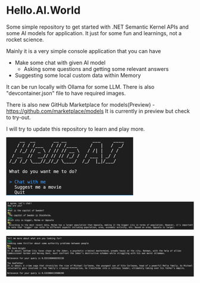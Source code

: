 # Hello.AI.World

Some simple repository to get started with .NET Semantic Kernel APIs and some AI models for application. It just for some fun and learnings, not a rocket science.

Mainly it is a very simple console application that you can have
- Make some chat with given AI model
  - Asking some questions and getting some relevant answers
- Suggesting some local custom data within Memory

It can be run locally with Ollama for some LLM. There is also "devcontainer.json" file to have required images.

There is also new GitHub Marketplace for models(Preview) - https://github.com/marketplace/models It is currently in preview but check to try-out.

I will try to update this repository to learn and play more.


![What](/img01.png)

![What](/img02.png)

![What](/img03.png)